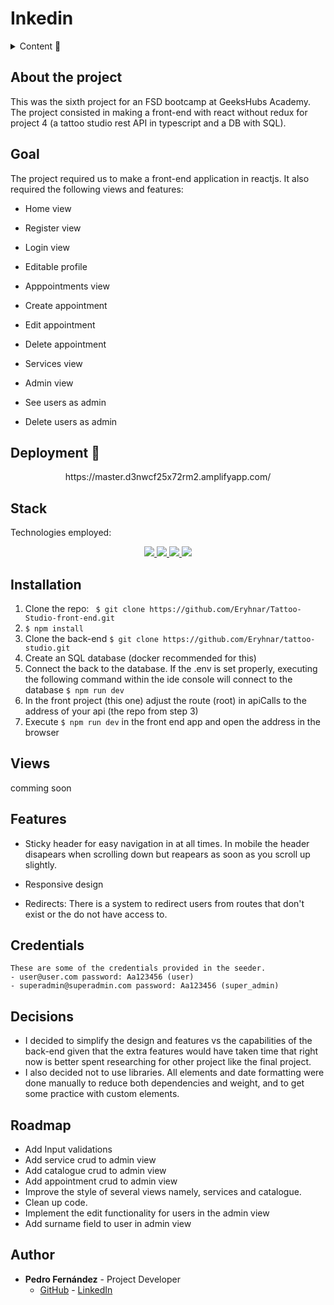 # Inkedin


<details>
  <summary>Content 📝</summary>
  <ol>
    <li><a href="#about-the-project">About the project</a></li>
    <li><a href="#goal">Goal</a></li>
    <li><a href="#deployment-🚀">Deployment</a></li>
    <li><a href="#stack">Stack</a></li>
    <li><a href="#local-installation">Installation</a></li>
    <li><a href="#views">Views</a></li>
    <li><a href="#features">Features</a></li>
    <li><a href="#decisions">Decisions</a></li>
    <li><a href="#roadmap">Roadmap</a></li>
    <li><a href="#author">Authort</a></li>
  </ol>
</details>

## About the project
This was the sixth project for an FSD bootcamp at GeeksHubs Academy. The project consisted in making a front-end with react without redux for project 4 (a tattoo studio rest API in typescript and a DB with SQL).    

## Goal
The project required us to make a front-end application in reactjs. It also required the following views and features:

- Home view
- Register view

- Login view
- Editable profile
- Apppointments view
- Create appointment
- Edit appointment
- Delete appointment
- Services view
- Admin view
- See users as admin
- Delete users as admin


## Deployment 🚀
<div align="center">
    https://master.d3nwcf25x72rm2.amplifyapp.com/
</div>

## Stack
Technologies employed:
<div align="center">
<a href="https://es.react.dev/">
    <img src= "https://img.shields.io/badge/React-20232A?style=for-the-badge&logo=react&logoColor=61DAFB"/>
</a>
<a href="">
    <img src= "https://img.shields.io/badge/CSS3-1572B6?style=for-the-badge&logo=css3&logoColor=white"/>
</a>
<a href="https://nodejs.org/es/">
    <img src= "https://img.shields.io/badge/node.js-026E00?style=for-the-badge&logo=node.js&logoColor=white"/>
</a>
<a href="https://developer.mozilla.org/es/docs/Web/JavaScript">
    <img src= "https://img.shields.io/badge/JavaScript-F7DF1E?style=for-the-badge&logo=javascript&logoColor=black"/>
</a>
 </div>


## Installation
1. Clone the repo: ` $ git clone https://github.com/Eryhnar/Tattoo-Studio-front-end.git`
2. ` $ npm install `
3. Clone the back-end `$ git clone https://github.com/Eryhnar/tattoo-studio.git`
4. Create an SQL database (docker recommended for this)
5. Connect the back to the database. If the .env is set properly, executing the following command within the ide console will connect to the database ``` $ npm run dev ```
6. In the front project (this one) adjust the route (root) in apiCalls to the address of your api (the repo from step 3)
7. Execute `$ npm run dev` in the front end app and open the address in the browser

## Views
comming soon

## Features

- Sticky header for easy navigation in at all times. In mobile the header disapears when scrolling down but reapears as soon as you scroll up slightly.

- Responsive design

- Redirects: There is a system to redirect users from routes that don't exist or the do not have access to.


## Credentials
    These are some of the credentials provided in the seeder.
    - user@user.com password: Aa123456 (user)
    - superadmin@superadmin.com password: Aa123456 (super_admin)

## Decisions

- I decided to simplify the design and features vs the capabilities of the back-end given that the extra features would have taken time that right now is better spent researching for other project like the final project.
- I also decided not to use libraries. All elements and date formatting were done manually to reduce both dependencies and weight, and to get some practice with custom elements.

## Roadmap
- Add Input validations
- Add service crud to admin view
- Add catalogue crud to admin view
- Add appointment crud to admin view
- Improve the style of several views namely, services and catalogue.
- Clean up code.
- Implement the edit functionality for users in the admin view
- Add surname field to user in admin view

## Author 

- **Pedro Fernández** - Project Developer
  - [GitHub](https://github.com/Eryhnar) - [LinkedIn](https://www.linkedin.com/in/pedro-fernandez-bel-68a2b9155/)